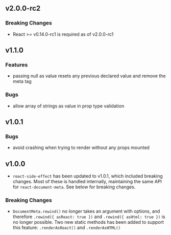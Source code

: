 v2.0.0-rc2
--------------------

### Breaking Changes
- React >= v0.14.0-rc1 is required as of v2.0.0-rc1


v1.1.0
--------------------

### Features
- passing null as value resets any previous declared value and remove the meta tag

### Bugs
- allow array of strings as value in prop type validation


v1.0.1
--------------------

### Bugs
- avoid crashing when trying to render without any props mounted


v1.0.0
--------------------

- `react-side-effect` has been updated to v1.0.1, which included breaking changes. Most of these is handled internally, maintaining the same API for `react-document-meta`. See below for breaking changes.


### Breaking Changes
- `DocumentMeta.rewind()` no longer takes an argument with options, and therefore `.rewind({ asReact: true })` and `.rewind({ asHtml: true })` is no longer possible. Two new static methods has been added to support this feature: `.renderAsReact()` and `.renderAsHTML()`

